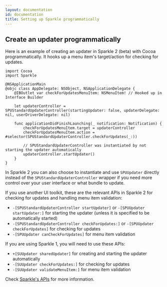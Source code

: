 ```yaml
---
layout: documentation
id: documentation
title: Setting up Sparkle programmatically
---
```


## Create an updater programmatically

Here is an example of creating an updater in Sparkle 2 (beta) with Cocoa programmatically. It hooks up a menu item's target/action for checking for updates.

    import Cocoa
    import Sparkle

    @NSApplicationMain
    @objc class AppDelegate: NSObject, NSApplicationDelegate {
        @IBOutlet var checkForUpdatesMenuItem: NSMenuItem! // Hooked up in Interface Builder
        
        let updaterController = SPUStandardUpdaterController(startingUpdater: false, updaterDelegate: nil, userDriverDelegate: nil)
        
        func applicationDidFinishLaunching(_ notification: Notification) {
            checkForUpdatesMenuItem.target = updaterController
            checkForUpdatesMenuItem.action = #selector(SPUStandardUpdaterController.checkForUpdates(_:))
            
            // SPUStandardUpdaterController was instantiated by not starting the updater automatically
            updaterController.startUpdater()
        }
    }

In Sparkle 2 you can also choose to instantiate and use `SPUUpdater` directly instead of the `SPUStandardUpdaterController` wrapper if you need more control over your user interface or what bundle to update.

If you use another UI toolkit, these are the relevant APIs in Sparkle 2 for checking for updates and handling menu item validation:

* `-[SPUStandardUpdaterController startUpdater]` or `-[SPUUpdater startUpdater:]` for starting the updater (unless it is specified to be automatically started)
* `-[SPUStandardUpdaterController checkForUpdates:]` or `-[SPUUpdater checkForUpdates]` for checking for updates
* `-[SPUUpdater canCheckForUpdates]` for menu item validation

If you are using Sparkle 1, you will need to use these APIs:

* `+[SUUpdater sharedUpdater]` for creating and starting the updater automatically
* `-[SUUpdater checkForUpdates:]` for checking for updates
* `-[SUUpdater validateMenuItem:]` for menu item validation

Check [Sparkle's APIs](/documentation/customization) for more information.
